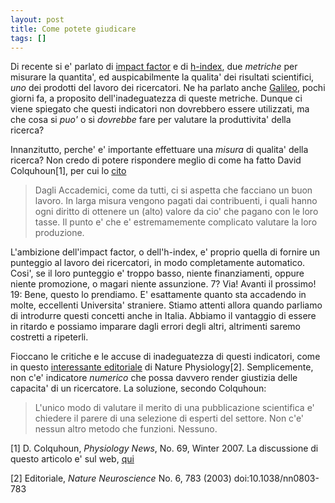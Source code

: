 ```yaml
---
layout: post
title: Come potete giudicare
tags: []
---
```


Di recente si e' parlato di [impact factor](http://en.wikipedia.org/wiki/Impact_factor) e di [h-index](http://en.wikipedia.org/wiki/H-index), due *metriche* per misurare la quantita', ed auspicabilmente la qualita' dei risultati scientifici, *uno* dei prodotti del lavoro dei ricercatori. Ne ha parlato anche [Galileo](http://www.galileonet.it/news/10233/cito-dunque-sono), pochi giorni fa, a proposito dell'inadeguatezza di queste metriche. Dunque ci viene spiegato che questi indicatori non dovrebbero essere utilizzati, ma che cosa si *puo'* o si *dovrebbe* fare per valutare la produttivita' della ricerca?

Innanzitutto, perche' e' importante effettuare una *misura* di qualita' della ricerca? Non credo di potere rispondere meglio di come ha fatto David Colquhoun[1], per cui lo [cito](http://www.ucl.ac.uk/Pharmacology/dc-bits/colquhoun-goodscience-jp-version-2007.pdf)

> Dagli Accademici, come da tutti, ci si aspetta che facciano un buon lavoro. In larga misura vengono pagati dai contribuenti, i quali hanno ogni diritto di ottenere un (alto) valore da cio' che pagano con le loro tasse. Il punto e' che e' estremamemente complicato valutare la loro produzione.

L'ambizione dell'impact factor, o dell'h-index, e' proprio quella di fornire un punteggio al lavoro dei ricercatori, in modo completamente automatico. Cosi', se il loro punteggio e' troppo basso, niente finanziamenti, oppure niente promozione, o magari niente assunzione. 7? Via! Avanti il prossimo! 19: Bene, questo lo prendiamo. E' esattamente quanto sta accadendo in molte, eccellenti Universita' straniere. Stiamo attenti allora quando parliamo di introdurre questi concetti anche in Italia. Abbiamo il vantaggio di essere in ritardo e possiamo imparare dagli errori degli altri, altrimenti saremo costretti a ripeterli.

Fioccano le critiche e le accuse di inadeguatezza di questi indicatori, come in questo [interessante editoriale](http://www.nature.com/neuro/journal/v6/n8/full/nn0803-783.html) di Nature Physiology[2]. Semplicemente, non c'e' indicatore *numerico* che possa davvero render giustizia delle capacita' di un ricercatore.
La soluzione, secondo Colquhoun:

> L'unico modo di valutare il merito di una pubblicazione scientifica e' chiedere il parere di una selezione di esperti del settore. Non c'e' nessun altro metodo che funzioni. Nessuno.

[1] D. Colquhoun, *Physiology News*, No. 69, Winter 2007. La discussione di questo articolo e' sul web, [qui](http://dcscience.net/?p=182)

[2] Editoriale, *Nature Neuroscience* No. 6, 783 (2003) doi:10.1038/nn0803-783
